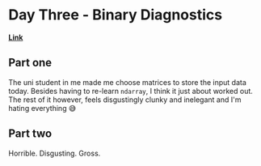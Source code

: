 # Day Three - Binary Diagnostics

[**Link**](https://adventofcode.com/2021/day/3)

## Part one

The uni student in me made me choose matrices to store the input data today.
Besides having to re-learn `ndarray`, I think it just about worked out.
The rest of it however, feels disgustingly clunky and inelegant and I'm hating everything 😅

## Part two

Horrible. Disgusting. Gross.
